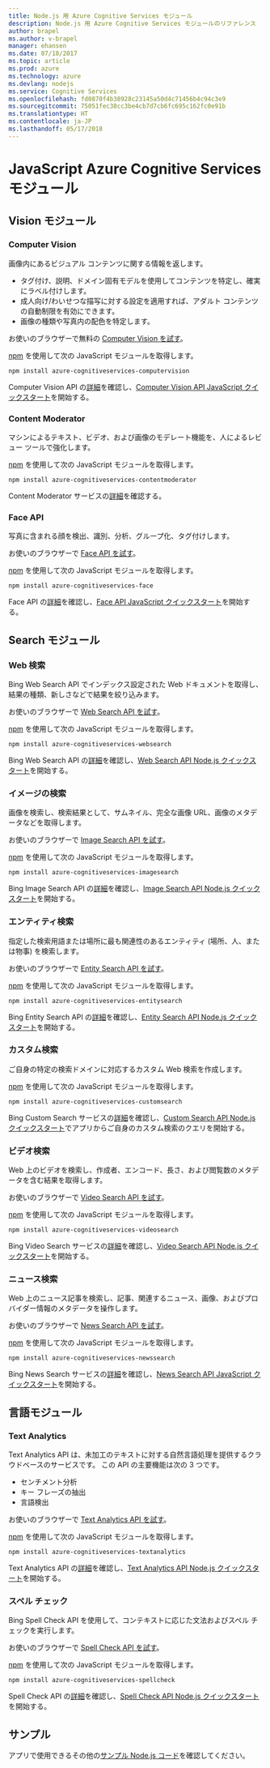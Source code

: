 ```yaml
---
title: Node.js 用 Azure Cognitive Services モジュール
description: Node.js 用 Azure Cognitive Services モジュールのリファレンス
author: brapel
ms.author: v-brapel
manager: ehansen
ms.date: 07/18/2017
ms.topic: article
ms.prod: azure
ms.technology: azure
ms.devlang: nodejs
ms.service: Cognitive Services
ms.openlocfilehash: fd0870f4b38928c23145a50d4c71456b4c94c3e9
ms.sourcegitcommit: 75051fec38cc3be4cb7d7cb6fc695c162fc0e91b
ms.translationtype: HT
ms.contentlocale: ja-JP
ms.lasthandoff: 05/17/2018
---
```

# <a name="javascript-azure-cognitive-services-modules"></a>JavaScript Azure Cognitive Services モジュール

## <a name="vision-modules"></a>Vision モジュール

### <a name="computer-vision"></a>Computer Vision 

画像内にあるビジュアル コンテンツに関する情報を返します。

- タグ付け、説明、ドメイン固有モデルを使用してコンテンツを特定し、確実にラベル付けします。
- 成人向け/わいせつな描写に対する設定を適用すれば、アダルト コンテンツの自動制限を有効にできます。
- 画像の種類や写真内の配色を特定します。

お使いのブラウザーで無料の [Computer Vision を試す](https://azure.microsoft.com/en-us/services/cognitive-services/computer-vision/)。

[npm](https://docs.npmjs.com/getting-started/installing-npm-packages-locally) を使用して次の JavaScript モジュールを取得します。

```
npm install azure-cognitiveservices-computervision
```

Computer Vision API の[詳細](/azure/cognitive-services/computer-vision/home)を確認し、[Computer Vision API JavaScript クイックスタート](/azure/cognitive-services/computer-vision/quickstarts/javascript)を開始する。

### <a name="content-moderator"></a>Content Moderator

マシンによるテキスト、ビデオ、および画像のモデレート機能を、人によるレビュー ツールで強化します。

[npm](https://docs.npmjs.com/getting-started/installing-npm-packages-locally) を使用して次の JavaScript モジュールを取得します。

```
npm install azure-cognitiveservices-contentmoderator
```

Content Moderator サービスの[詳細](/azure/cognitive-services/content-moderator/overview)を確認する。

### <a name="face-api"></a>Face API

写真に含まれる顔を検出、識別、分析、グループ化、タグ付けします。 

お使いのブラウザーで [Face API を試す](https://azure.microsoft.com/en-us/services/cognitive-services/face/)。

[npm](https://docs.npmjs.com/getting-started/installing-npm-packages-locally) を使用して次の JavaScript モジュールを取得します。

```
npm install azure-cognitiveservices-face
```

Face API の[詳細](/azure/cognitive-services/face/overview)を確認し、[Face API JavaScript クイックスタート](/azure/cognitive-services/Face/quickstarts/javascript)を開始する。

## <a name="search-modules"></a>Search モジュール

### <a name="web-search"></a>Web 検索

Bing Web Search API でインデックス設定された Web ドキュメントを取得し、結果の種類、新しさなどで結果を絞り込みます。 

お使いのブラウザーで [Web Search API を試す](https://azure.microsoft.com/en-us/services/cognitive-services/bing-web-search-api/)。

[npm](https://docs.npmjs.com/getting-started/installing-npm-packages-locally) を使用して次の JavaScript モジュールを取得します。

```
npm install azure-cognitiveservices-websearch
```

Bing Web Search API の[詳細](/azure/cognitive-services/bing-web-search/overview)を確認し、[Web Search API Node.js クイックスタート](/azure/cognitive-services/bing-web-search/quickstarts/nodejs)を開始する。

### <a name="image-search"></a>イメージの検索

画像を検索し、検索結果として、サムネイル、完全な画像 URL、画像のメタデータなどを取得します。

お使いのブラウザーで [Image Search API を試す](https://azure.microsoft.com/en-us/services/cognitive-services/bing-image-search-api/)。

[npm](https://docs.npmjs.com/getting-started/installing-npm-packages-locally) を使用して次の JavaScript モジュールを取得します。

```
npm install azure-cognitiveservices-imagesearch
```

Bing Image Search API の[詳細](/azure/cognitive-services/bing-image-search/overview)を確認し、[Image Search API Node.js クイックスタート](/azure/cognitive-services/bing-image-search/quickstarts/nodejs)を開始する。


### <a name="entity-search"></a>エンティティ検索

指定した検索用語または場所に最も関連性のあるエンティティ (場所、人、または物事) を検索します。

お使いのブラウザーで [Entity Search API を試す](https://azure.microsoft.com/services/cognitive-services/bing-entity-search-api/)。

[npm](https://docs.npmjs.com/getting-started/installing-npm-packages-locally) を使用して次の JavaScript モジュールを取得します。

```
npm install azure-cognitiveservices-entitysearch
```

Bing Entity Search API の[詳細](/azure/cognitive-services/bing-entities-search/search-the-web)を確認し、[Entity Search API Node.js クイックスタート](/azure/cognitive-services/bing-entities-search/quickstarts/nodejs)を開始する。

### <a name="custom-search"></a>カスタム検索

ご自身の特定の検索ドメインに対応するカスタム Web 検索を作成します。

[npm](https://docs.npmjs.com/getting-started/installing-npm-packages-locally) を使用して次の JavaScript モジュールを取得します。

```
npm install azure-cognitiveservices-customsearch
```

Bing Custom Search サービスの[詳細](/azure/cognitive-services/bing-custom-search/)を確認し、[Custom Search API Node.js クイックスタート](/azure/cognitive-services/bing-custom-search/call-endpoint-nodejs)でアプリからご自身のカスタム検索のクエリを開始する。

### <a name="video-search"></a>ビデオ検索

Web 上のビデオを検索し、作成者、エンコード、長さ、および閲覧数のメタデータを含む結果を取得します。

お使いのブラウザーで [Video Search API を試す](https://azure.microsoft.com/services/cognitive-services/bing-video-search-api/)。

[npm](https://docs.npmjs.com/getting-started/installing-npm-packages-locally) を使用して次の JavaScript モジュールを取得します。

```
npm install azure-cognitiveservices-videosearch
```

Bing Video Search サービスの[詳細](/azure/cognitive-services/bing-video-search/search-the-web)を確認し、[Video Search API Node.js クイックスタート](/azure/cognitive-services/bing-video-search/nodejs)を開始する。


### <a name="news-search"></a>ニュース検索

Web 上のニュース記事を検索し、記事、関連するニュース、画像、およびプロバイダー情報のメタデータを操作します。

お使いのブラウザーで [News Search API を試す](https://azure.microsoft.com/services/cognitive-services/bing-news-search-api/)。

[npm](https://docs.npmjs.com/getting-started/installing-npm-packages-locally) を使用して次の JavaScript モジュールを取得します。

```
npm install azure-cognitiveservices-newssearch
```

Bing News Search サービスの[詳細](/azure/cognitive-services/bing-news-search/search-the-web)を確認し、[News Search API JavaScript クイックスタート](/azure/cognitive-services/bing-news-search/nodejs)を開始する。


## <a name="language-modules"></a>言語モジュール

### <a name="text-analytics"></a>Text Analytics 

Text Analytics API は、未加工のテキストに対する自然言語処理を提供するクラウドベースのサービスです。 この API の主要機能は次の 3 つです。

- センチメント分析
- キー フレーズの抽出
- 言語検出

お使いのブラウザーで [Text Analytics API を試す](https://azure.microsoft.com/en-us/services/cognitive-services/text-analytics/)。

[npm](https://docs.npmjs.com/getting-started/installing-npm-packages-locally) を使用して次の JavaScript モジュールを取得します。

```
npm install azure-cognitiveservices-textanalytics
```

Text Analytics API の[詳細](/azure/cognitive-services/text-analytics/overview)を確認し、[Text Analytics API Node.js クイックスタート](/azure/cognitive-services/text-analytics/quickstarts/nodejs)を開始する。


### <a name="spell-check"></a>スペル チェック

Bing Spell Check API を使用して、コンテキストに応じた文法およびスペル チェックを実行します。

お使いのブラウザーで [Spell Check API を試す](https://azure.microsoft.com/en-us/services/cognitive-services/spell-check/)。

[npm](https://docs.npmjs.com/getting-started/installing-npm-packages-locally) を使用して次の JavaScript モジュールを取得します。

```
npm install azure-cognitiveservices-spellcheck
```

Spell Check API の[詳細](/azure/cognitive-services/bing-spell-check/proof-text)を確認し、[Spell Check API Node.js クイックスタート](/azure/cognitive-services/bing-spell-check/quickstarts/nodejs)を開始する。

## <a name="samples"></a>サンプル

アプリで使用できるその他の[サンプル Node.js コード](https://azure.microsoft.com/resources/samples/?platform=nodejs)を確認してください。
